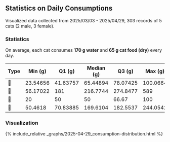 ## Statistics on Daily Consumptions

Visualized data collected from 2025/03/03 - 2025/04/29, 303 records of 5 cats (2 male, 3 female).

### Statistics

On average, each cat consumes **170 g water** and **65 g cat food (dry)** every day.

| Type     | Min (g)      | Q1 (g)       | Median (g)   | Q3 (g)       | Max (g)      |
|----------|----------|----------|----------|----------|----------|
| 🍿       | 23.54656 | 41.63757 | 65.44894 | 78.07425 | 100.0664 |
| 💩       | 56.17022 | 181     | 216.7744 | 274.8477 | 589     |
| 🍖       | 20 | 50     | 50 | 66.67 | 100    |
| 🥛       | 50.4618 | 70.83885     | 169.6104 | 182.5537 | 244.0542     |


### Visualization

{% include_relative _graphs/2025-04-29_consumption-distribution.html %}
